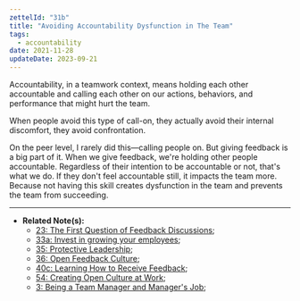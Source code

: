```yaml
---
zettelId: "31b"
title: "Avoiding Accountability Dysfunction in The Team"
tags:
  - accountability
date: 2021-11-28
updateDate: 2023-09-21
---
```


Accountability, in a teamwork context, means holding each other accountable and calling each other on our actions, behaviors, and performance that might hurt the team.

When people avoid this type of call-on, they actually avoid their internal discomfort, they avoid confrontation.

On the peer level, I rarely did this—calling people on. But giving feedback is a big part of it. When we give feedback, we're holding other people accountable. Regardless of their intention to be accountable or not, that's what we do. If they don't feel accountable still, it impacts the team more. Because not having this skill creates dysfunction in the team and prevents the team from succeeding.

---

- **Related Note(s):**
  - [23: The First Question of Feedback Discussions](/notes/23/);
  - [33a: Invest in growing your employees](/notes/33a/);
  - [35: Protective Leadership](/notes/35/);
  - [36: Open Feedback Culture](/notes/36/);
  - [40c: Learning How to Receive Feedback](/notes/40c/);
  - [54: Creating Open Culture at Work](/notes/54/);
  - [3: Being a Team Manager and Manager's Job](/notes/3/);
